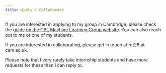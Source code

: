 ```yaml
---
title: Apply / Collaborate
---
```

If you are interested in applying to my group in Cambridge, please check the [guide on the CBL Machine Learning Group website](https://mlg.eng.cam.ac.uk/phd_programme_in_advanced_machine_learning/). You can also reach out to me or one of my students.

If you are interested in collaborating, please get in touch at ret26 at cam.ac.uk.

Please note that I very rarely take internship students and have more requests for these than I can reply to.
